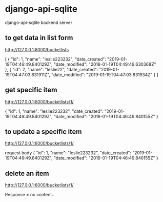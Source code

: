 # django-api-sqlite
django-api-sqlite backend server


## to get data in list form

http://127.0.0.1:8000/bucketlists

[
    {
        "id": 1,
        "name": "leslie223232",
        "date_created": "2019-01-19T04:46:49.840129Z",
        "date_modified": "2019-01-19T04:49:49.630368Z"
    },
    {
        "id": 2,
        "name": "leslie22",
        "date_created": "2019-01-19T04:47:03.831911Z",
        "date_modified": "2019-01-19T04:47:03.831934Z"
    }
]

## get specific item

http://127.0.0.1:8000/bucketlists/1/

{
    "id": 1,
    "name": "leslie223232",
    "date_created": "2019-01-19T04:46:49.840129Z",
    "date_modified": "2019-01-19T04:46:49.840155Z"
}


## to update a specific item

http://127.0.0.1:8000/bucketlists/1/

request body 
{
    "id": 1,
    "name": "leslie223232",
    "date_created": "2019-01-19T04:46:49.840129Z",
    "date_modified": "2019-01-19T04:46:49.840155Z"
}

## delete an item

http://127.0.0.1:8000/bucketlists/1/

Response = no content..
